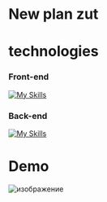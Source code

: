 # New plan zut

# technologies
### Front-end
[![My Skills](https://skillicons.dev/icons?i=html,css,typescript&theme=dark&perline=15)](https://skillicons.dev)

### Back-end
[![My Skills](https://skillicons.dev/icons?i=php,sqlite&theme=dark&perline=15)](https://skillicons.dev)

# Demo
![изображение](https://github.com/user-attachments/assets/971cf760-469b-43f6-9bf2-6dd64ca15222)

